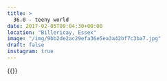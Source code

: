 ```yaml
---
title: >
  36.0 - teeny world
date: 2017-02-05T09:04:30+00:00
location: "Billericay, Essex"
image: "/img/9bb2de2ac29efa36e5ea3a42bf7c3ba7.jpg"
draft: false
instagram: true
---
```


{{<photo src="/img/9bb2de2ac29efa36e5ea3a42bf7c3ba7.jpg">}}
